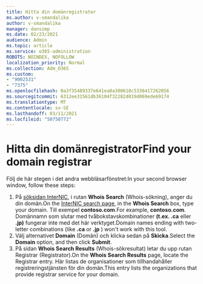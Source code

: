 ```yaml
---
title: Hitta din domänregistrator
ms.author: v-smandalika
author: v-smandalika
manager: dansimp
ms.date: 02/23/2021
audience: Admin
ms.topic: article
ms.service: o365-administration
ROBOTS: NOINDEX, NOFOLLOW
localization_priority: Normal
ms.collection: Adm_O365
ms.custom:
- "9002531"
- "7375"
ms.openlocfilehash: 0a3f35489337e641ea0a300618c5336417262056
ms.sourcegitcommit: 6312ee31561db36104f32282d019d069ede69174
ms.translationtype: MT
ms.contentlocale: sv-SE
ms.lasthandoff: 03/11/2021
ms.locfileid: "50750772"
---
```

# <a name="find-your-domain-registrar"></a><span data-ttu-id="d2ab4-102">Hitta din domänregistrator</span><span class="sxs-lookup"><span data-stu-id="d2ab4-102">Find your domain registrar</span></span>

<span data-ttu-id="d2ab4-103">Följ de här stegen i det andra webbläsarfönstret:</span><span class="sxs-lookup"><span data-stu-id="d2ab4-103">In your second browser window, follow these steps:</span></span>

1. <span data-ttu-id="d2ab4-104">På [söksidan InterNIC](https://lookup.icann.org/), i rutan **Whois Search** (Whois-sökning), anger du din domän.</span><span class="sxs-lookup"><span data-stu-id="d2ab4-104">On the [InterNIC search page](https://lookup.icann.org/), in the **Whois Search** box, type your domain.</span></span> <span data-ttu-id="d2ab4-105">Till exempel **contoso.com**.</span><span class="sxs-lookup"><span data-stu-id="d2ab4-105">For example, **contoso.com**.</span></span> <span data-ttu-id="d2ab4-106">Domännamn som slutar med tvåbokstavskombinationer **(t.ex. .ca** eller **.jp)** fungerar inte med det här verktyget.</span><span class="sxs-lookup"><span data-stu-id="d2ab4-106">Domain names ending with two-letter combinations (like **.ca** or **.jp** ) won't work with this tool.</span></span>
2. <span data-ttu-id="d2ab4-107">Välj alternativet **Domain** (Domän) och klicka sedan på **Skicka**.</span><span class="sxs-lookup"><span data-stu-id="d2ab4-107">Select the **Domain** option, and then click **Submit**.</span></span>
3. <span data-ttu-id="d2ab4-108">På sidan **Whois Search Results** (Whois-sökresultat) letar du upp rutan Registrar (Registrator).</span><span class="sxs-lookup"><span data-stu-id="d2ab4-108">On the **Whois Search Results** page, locate the Registrar entry.</span></span> <span data-ttu-id="d2ab4-109">Här listas de organisationer som tillhandahåller registreringstjänsten för din domän.</span><span class="sxs-lookup"><span data-stu-id="d2ab4-109">This entry lists the organizations that provide registrar service for your domain.</span></span>
